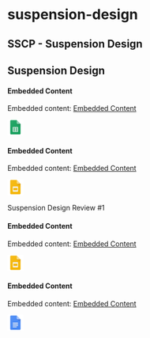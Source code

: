 # suspension-design

## SSCP - Suspension Design

## Suspension Design

#### Embedded Content

Embedded content: [Embedded Content](./)

![](../../../../../assets/sheets_32dp.png)

#### Embedded Content

Embedded content: [Embedded Content](./)

![](../../../../../assets/slides_32dp.png)

Suspension Design Review #1

#### Embedded Content

Embedded content: [Embedded Content](./)

![](../../../../../assets/slides_32dp.png)

#### Embedded Content

Embedded content: [Embedded Content](./)

![](../../../../../assets/docs_32dp.png)
